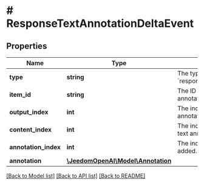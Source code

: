# # ResponseTextAnnotationDeltaEvent

## Properties

Name | Type | Description | Notes
------------ | ------------- | ------------- | -------------
**type** | **string** | The type of the event. Always &#x60;response.output_text.annotation.added&#x60;. |
**item_id** | **string** | The ID of the output item that the text annotation was added to. |
**output_index** | **int** | The index of the output item that the text annotation was added to. |
**content_index** | **int** | The index of the content part that the text annotation was added to. |
**annotation_index** | **int** | The index of the annotation that was added. |
**annotation** | [**\JeedomOpenAI\Model\Annotation**](Annotation.md) |  |

[[Back to Model list]](../../README.md#models) [[Back to API list]](../../README.md#endpoints) [[Back to README]](../../README.md)
